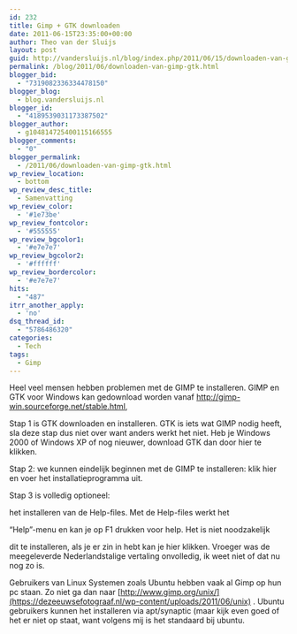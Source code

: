 ```yaml
---
id: 232
title: Gimp + GTK downloaden
date: 2011-06-15T23:35:00+00:00
author: Theo van der Sluijs
layout: post
guid: http://vandersluijs.nl/blog/index.php/2011/06/15/downloaden-van-gimp-gtk/
permalink: /blog/2011/06/downloaden-van-gimp-gtk.html
blogger_bid:
  - "7319082336334478150"
blogger_blog:
  - blog.vandersluijs.nl
blogger_id:
  - "4189539031173387502"
blogger_author:
  - g104814725400115166555
blogger_comments:
  - "0"
blogger_permalink:
  - /2011/06/downloaden-van-gimp-gtk.html
wp_review_location:
  - bottom
wp_review_desc_title:
  - Samenvatting
wp_review_color:
  - '#1e73be'
wp_review_fontcolor:
  - '#555555'
wp_review_bgcolor1:
  - '#e7e7e7'
wp_review_bgcolor2:
  - '#ffffff'
wp_review_bordercolor:
  - '#e7e7e7'
hits:
  - "487"
itrr_another_apply:
  - 'no'
dsq_thread_id:
  - "5786486320"
categories:
  - Tech
tags:
  - Gimp
---
```

Heel veel mensen hebben problemen met de GIMP te installeren. GIMP en GTK voor Windows kan gedownload worden vanaf <http://gimp-win.sourceforge.net/stable.html>,

Stap 1 is GTK downloaden en installeren. GTK is iets wat GIMP nodig heeft, sla deze stap dus niet over want anders werkt het niet. Heb je Windows 2000 of Windows XP of nog nieuwer, download GTK dan door hier te klikken.<!--more-->


  
Stap 2: we kunnen eindelijk beginnen met de GIMP te installeren: klik hier en voer het installatieprogramma uit.
  
Stap 3 is volledig optioneel:
  
het installeren van de Help-files. Met de Help-files werkt het
  
“Help”-menu en kan je op F1 drukken voor help. Het is niet noodzakelijk
  
dit te installeren, als je er zin in hebt kan je hier klikken. Vroeger was de meegeleverde Nederlandstalige vertaling onvolledig, ik weet niet of dat nu nog zo is.

Gebruikers van Linux Systemen zoals Ubuntu hebben vaak al Gimp op hun pc staan. Zo niet ga dan naar [http://www.gimp.org/unix/](https://dezeeuwsefotograaf.nl/wp-content/uploads/2011/06/unix) . Ubuntu gebruikers kunnen het installeren via apt/synaptic (maar kijk even goed of het er niet op staat, want volgens mij is het standaard bij ubuntu.
